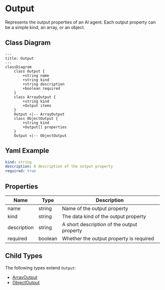 # Output

Represents the output properties of an AI agent.
Each output property can be a simple kind, an array, or an object.

## Class Diagram

```mermaid
---
title: Output
---
classDiagram
    class Output {
        +string name
        +string kind
        +string description
        +boolean required
    }
    class ArrayOutput {
        +string kind
        +Output items
    }
    Output <|-- ArrayOutput
    class ObjectOutput {
        +string kind
        +Output[] properties
    }
    Output <|-- ObjectOutput
```



## Yaml Example
```yaml
kind: string
description: A description of the output property
required: true

```




## Properties

| Name | Type | Description |
| ---- | ---- | ----------- |
| name | string | Name of the output property  |
| kind | string | The data kind of the output property  |
| description | string | A short description of the output property  |
| required | boolean | Whether the output property is required  |



## Child Types

The following types extend `Output`:
- [ArrayOutput](ArrayOutput.md)
- [ObjectOutput](ObjectOutput.md)


